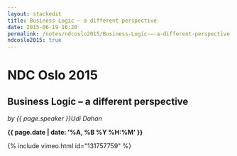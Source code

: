 ```yaml
---
layout: stackedit
title: Business Logic – a different perspective
date: 2015-06-19 16:20
permalink: /notes/ndcoslo2015/Business-Logic-–-a-different-perspective.html
ndcoslo2015: true
---
```


# NDC Oslo 2015

## Business Logic – a different perspective
*by {{ page.speaker }}Udi Dahan*

**{{ page.date | date: '%A, %B %Y %H:%M' }}**

{% include vimeo.html id="131757759" %}